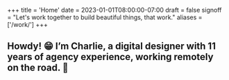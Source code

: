 +++
title = 'Home'
date = 2023-01-01T08:00:00-07:00
draft = false
signoff = "Let's work together to build beautiful things, that work."
aliases = ['/work/']
+++

## Howdy! 😁 I’m Charlie, a digital designer with 11 years of agency experience, working remotely on the road. 🚐